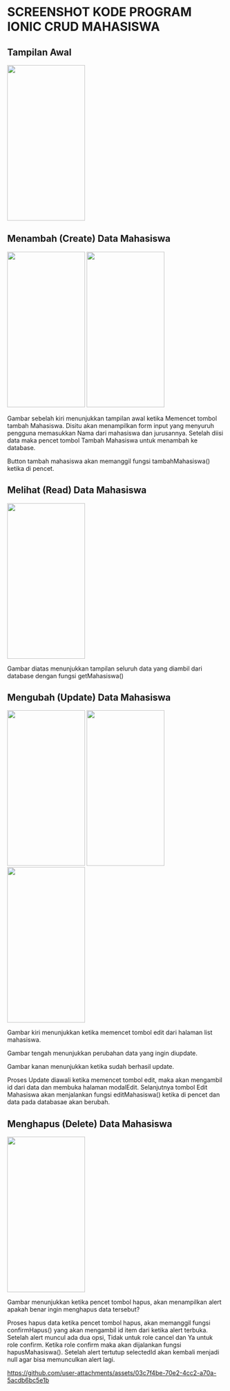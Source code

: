 # SCREENSHOT KODE PROGRAM IONIC CRUD MAHASISWA

## Tampilan Awal
<img src="https://github.com/user-attachments/assets/255df3f3-b69c-4774-b4be-a97415bdb582" width="180" height="360"/><br>

## Menambah (Create) Data Mahasiswa
<img src="https://github.com/user-attachments/assets/4df5935b-fd53-4cef-a111-178da6f8a8f7" width="180" height="360"/>
<img src="https://github.com/user-attachments/assets/88413136-802c-4ad4-8fa6-8d8ff6eae367" width="180" height="360"/>
<p>Gambar sebelah kiri menunjukkan tampilan awal ketika Memencet tombol tambah Mahasiswa. Disitu akan menampilkan form input yang menyuruh pengguna memasukkan Nama dari mahasiswa dan jurusannya. Setelah diisi data maka pencet tombol Tambah Mahasiswa untuk menambah ke database.</p>
<p>Button tambah mahasiswa akan memanggil fungsi tambahMahasiswa() ketika di pencet.</p>


## Melihat (Read) Data Mahasiswa
<img src="https://github.com/user-attachments/assets/601c3e60-0e4e-4bf5-87c9-c5e7ace5a407" width="180" height="360"/><br>
<p>Gambar diatas menunjukkan tampilan seluruh data yang diambil dari database dengan fungsi getMahasiswa()</p>

## Mengubah (Update) Data Mahasiswa
<img src="https://github.com/user-attachments/assets/d8b94886-c740-419b-a292-31fb29fb2d2e" width="180" height="360"/>
<img src="https://github.com/user-attachments/assets/3bfacefc-7aa1-4f9e-9eea-d5f365b471ec" width="180" height="360"/>
<img src="https://github.com/user-attachments/assets/5d5e75b1-ee2a-4901-a889-3e44512e6347" width="180" height="360"/><br>
<p>Gambar kiri menunjukkan ketika memencet tombol edit dari halaman list mahasiswa.</p>
<p>Gambar tengah menunjukkan perubahan data yang ingin diupdate.</p>
<p>Gambar kanan menunjukkan ketika sudah berhasil update.</p>
<p>Proses Update diawali ketika memencet tombol edit, maka akan mengambil id dari data dan membuka halaman modalEdit. Selanjutnya tombol Edit Mahasiswa akan menjalankan fungsi editMahasiswa() ketika di pencet dan data pada databasae akan berubah.</p>

## Menghapus (Delete) Data Mahasiswa
<img src="https://github.com/user-attachments/assets/4de4cb25-647d-4286-8ed1-8cedb331edf3" width="180" height="360"/>
<p>Gambar menunjukkan ketika pencet tombol hapus, akan menampilkan alert apakah benar ingin menghapus data tersebut?</p>
<p>Proses hapus data ketika pencet tombol hapus, akan memanggil fungsi confirmHapus() yang akan mengambil id item dari ketika alert terbuka. Setelah alert muncul ada dua opsi, Tidak untuk role cancel dan Ya untuk role confirm. Ketika role confirm maka akan dijalankan fungsi hapusMahasiswa(). Setelah alert tertutup selectedId akan kembali menjadi null agar bisa memunculkan alert lagi.</p>

https://github.com/user-attachments/assets/03c7f4be-70e2-4cc2-a70a-5acdb6bc5e1b

